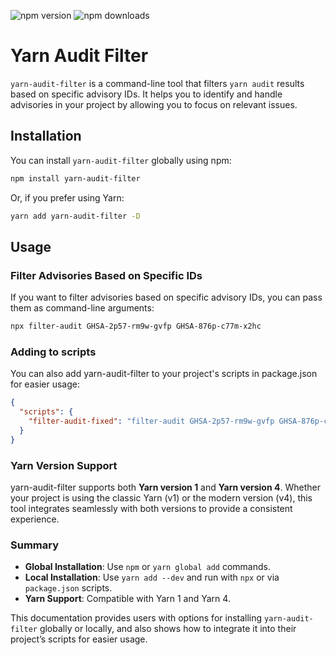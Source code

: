 ![npm version](https://img.shields.io/npm/v/yarn-audit-filter)  ![npm downloads](https://img.shields.io/npm/dt/yarn-audit-filter)


# Yarn Audit Filter

`yarn-audit-filter` is a command-line tool that filters `yarn audit` results based on specific advisory IDs. It helps you to identify and handle advisories in your project by allowing you to focus on relevant issues.

## Installation

You can install `yarn-audit-filter` globally using npm:

```bash
npm install yarn-audit-filter
```
Or, if you prefer using Yarn:

```bash
yarn add yarn-audit-filter -D
```

## Usage

### Filter Advisories Based on Specific IDs

If you want to filter advisories based on specific advisory IDs, you can pass them as command-line arguments:

```bash
npx filter-audit GHSA-2p57-rm9w-gvfp GHSA-876p-c77m-x2hc
````

### Adding to scripts
You can also add yarn-audit-filter to your project's scripts in package.json for easier usage:

```JSON
{
  "scripts": {
    "filter-audit-fixed": "filter-audit GHSA-2p57-rm9w-gvfp GHSA-876p-c77m-x2hc"
  }
}
```

### Yarn Version Support

yarn-audit-filter supports both **Yarn version 1** and **Yarn version 4**. Whether your project is using the classic Yarn (v1) or the modern version (v4), this tool integrates seamlessly with both versions to provide a consistent experience.

### Summary

- **Global Installation**: Use `npm` or `yarn global add` commands.
- **Local Installation**: Use `yarn add --dev` and run with `npx` or via `package.json` scripts.
- **Yarn Support**: Compatible with Yarn 1 and Yarn 4.

This documentation provides users with options for installing `yarn-audit-filter` globally or locally, and also shows how to integrate it into their project’s scripts for easier usage.


